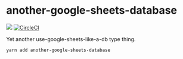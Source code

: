 # another-google-sheets-database

<a href="https://www.npmjs.com/package/another-google-sheets-database"><img src="https://img.shields.io/npm/v/another-google-sheets-database.svg?style=flat-square"></a>
[![CircleCI](https://circleci.com/gh/dxinteractive/another-google-sheets-database/tree/master.svg?style=shield)](https://circleci.com/gh/dxinteractive/another-google-sheets-database/tree/master)

Yet another use-google-sheets-like-a-db type thing.

```
yarn add another-google-sheets-database
```
